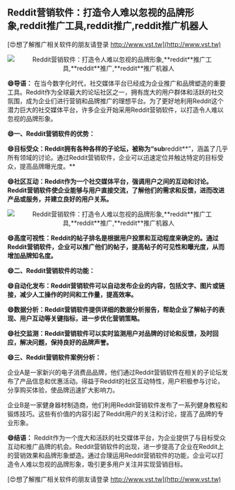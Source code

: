 ## **Reddit营销软件：打造令人难以忽视的品牌形象,**reddit**推广工具,**reddit**推广,**reddit**推广机器人**

[😍想了解推广相关软件的朋友请登录 http://www.vst.tw](http://www.vst.tw)

 <center><img src="https://vst.tw/MP4/tuiguang/png/8.png" alt="Reddit营销软件：打造令人难以忽视的品牌形象,**reddit**推广工具,**reddit**推广,**reddit**推广机器人"></center>

**😄导语：**
在当今数字化时代，社交媒体平台已经成为企业推广和品牌塑造的重要工具。Reddit作为全球最大的论坛社区之一，拥有庞大的用户群体和活跃的社交氛围，成为企业们进行营销和品牌推广的理想平台。为了更好地利用Reddit这个潜力巨大的社交媒体平台，许多企业开始采用Reddit营销软件，以打造令人难以忽视的品牌形象。

**😄一、Reddit营销软件的优势：**

**😄目标受众：Reddit拥有各种各样的子论坛，被称为“sub**reddit**”，涵盖了几乎所有领域的讨论。通过Reddit营销软件，企业可以迅速定位并触达特定的目标受众，提高品牌曝光度。**

**😄社区互动：Reddit作为一个社交媒体平台，强调用户之间的互动和讨论。Reddit营销软件使企业能够与用户直接交流，了解他们的需求和反馈，进而改进产品或服务，并建立良好的用户关系。**

 <center><img src="https://vst.tw/MP4/tuiguang/png/7.png" alt="Reddit营销软件：打造令人难以忽视的品牌形象,**reddit**推广工具,**reddit**推广,**reddit**推广机器人"></center>

**😄高度可视性：Reddit的帖子排名是根据用户投票和互动程度来确定的。通过Reddit营销软件，企业可以推广他们的帖子，提高帖子的可见性和曝光度，从而增加品牌知名度。**

**😄二、Reddit营销软件的功能：**

**😄自动化发布：Reddit营销软件可以自动发布企业的内容，包括文字、图片或链接，减少人工操作的时间和工作量，提高效率。**

**😄数据分析：Reddit营销软件提供详细的数据分析报告，帮助企业了解帖子的表现、用户互动等关键指标，进一步优化营销策略。**

**😄社交监测：Reddit营销软件可以实时监测用户对品牌的讨论和反馈，及时回应，解决问题，保持良好的品牌声誉。**

**😄三、Reddit营销软件案例分析：**

企业A是一家新兴的电子消费品品牌，他们通过Reddit营销软件在相关的子论坛发布了产品信息和优惠活动。得益于Reddit的社区互动特性，用户积极参与讨论，分享购买体验，使品牌迅速扩大影响力。

企业B是一家健身器材制造商，他们利用Reddit营销软件发布了一系列健身教程和锻炼技巧。这些有价值的内容引起了Reddit用户的关注和讨论，提高了品牌的专业形象。

**😄结语：**
Reddit作为一个庞大和活跃的社交媒体平台，为企业提供了与目标受众互动和推广品牌的机会。Reddit营销软件的出现，进一步提高了企业在Reddit上的营销效果和品牌形象塑造。通过合理运用Reddit营销软件的功能，企业可以打造令人难以忽视的品牌形象，吸引更多用户关注并实现营销目标。

[😍想了解推广相关软件的朋友请登录 http://www.vst.tw](http://www.vst.tw)



